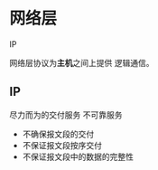 # 网络层

IP

网络层协议为**主机**之间上提供 逻辑通信。

## IP

尽力而为的交付服务
不可靠服务

- 不确保报文段的交付
- 不保证报文段按序交付
- 不保证报文段中的数据的完整性
